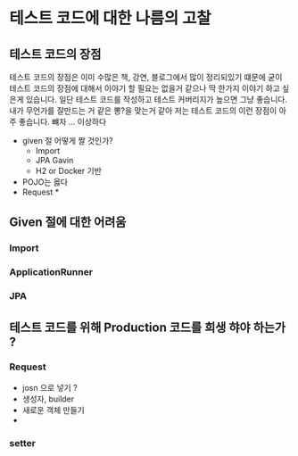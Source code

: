 # 테스트 코드에 대한 나름의 고찰

## 테스트 코드의 장점
테스트 코드의 장점은 이미 수많은 책, 강연, 블로그에서 많이 정리되있기 떄문에 굳이 테스트 코드의 장점에 대해서 이야기 할 필요는 없을거 같으나 딱 한가지 이야기 하고 싶은게 있습니다. 일단 테스트 코드를 작성하고 테스트 커버리지가 높으면 그냥 좋습니다. 내가 무언가를 잘만드는 거 같은 뽕?을 맞는거 같아 저는 테스트 코드의 이런 장점이 아주 좋습니다. 뺴자 ... 이상하다




* given 절 어떻게 짤 것인가?
  * Import
  * JPA Gavin
  * H2 or Docker 기반
* POJO는 옳다
* Request
  * 


## Given 절에 대한 어려움

### Import

### ApplicationRunner

### JPA 

## 테스트 코드를 위해 Production 코드를 희생 햐야 하는가 ?

### Request 
* josn 으로 넣기 ?
* 생성자, builder 
* 새로운 객체 만들기
* 

### setter

